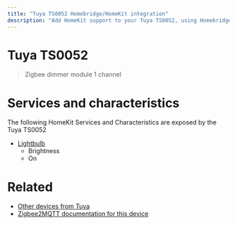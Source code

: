 ```yaml
---
title: "Tuya TS0052 Homebridge/HomeKit integration"
description: "Add HomeKit support to your Tuya TS0052, using Homebridge, Zigbee2MQTT and homebridge-z2m."
---
```

<!---
This file has been GENERATED using src/docgen/docgen.ts
DO NOT EDIT THIS FILE MANUALLY!
-->
# Tuya TS0052
> Zigbee dimmer module 1 channel


# Services and characteristics
The following HomeKit Services and Characteristics are exposed by
the Tuya TS0052

* [Lightbulb](../../light.md)
  * Brightness
  * On


# Related
* [Other devices from Tuya](../index.md#tuya)
* [Zigbee2MQTT documentation for this device](https://www.zigbee2mqtt.io/devices/TS0052.html)
